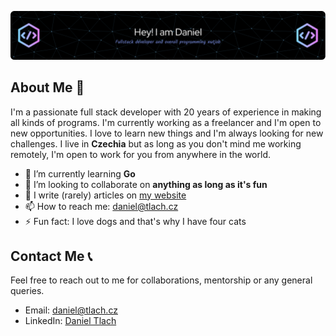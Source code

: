 ![Hi, I'm Daniel, a passionate full stack developer 🚀 from Czechia](github-header-image.png)

## About Me 🚀

I'm a passionate full stack developer with 20 years of experience in making all kinds of programs. I'm currently working as a freelancer and I'm open to new opportunities. I love to learn new things and I'm always looking for new challenges. I live in **Czechia** but as long as you don't mind me working remotely, I'm open to work for you from anywhere in the world.

- 🌱 I’m currently learning **Go**
- 👯 I’m looking to collaborate on **anything as long as it's fun**
- 📝 I write (rarely) articles on [my website](https://daniel.tlach.cz)
- 📫 How to reach me: [daniel@tlach.cz](mailto:daniel@tlach.cz) 
- ⚡ Fun fact: I love dogs and that's why I have four cats

## Contact Me 📞

Feel free to reach out to me for collaborations, mentorship or any general queries.

- Email: [daniel@tlach.cz](mailto:daniel@tlach.cz)
- LinkedIn: [Daniel Tlach](https://www.linkedin.com/in/danieltlach/)
